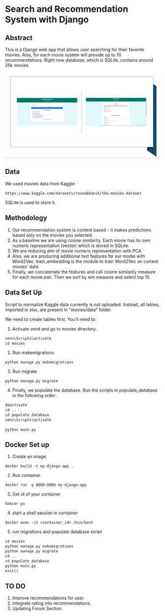 # Search and Recommendation System with Django

## Abstract
This is a Django web app that allows user searching for their favorite movies.
Also, for each movie system will provide up to 10 recommendations. 
Right now database, which is SQLite, contains around 25k movies. 

<img width="1300" alt="teaser" src="./figure/sample.PNG">

## Data

We used movies data from Kaggle:

```
https://www.kaggle.com/datasets/rounakbanik/the-movies-dataset
```

SQLite is used to store it. 

## Methodology

1. Our recommendation system is content based - it makes predictions based only on the movies you selected.
2. As a baseline we are using cosine similarity. Each movie has its own numeric representation (vector) which is stored in SQLite.
3. We are reducing dim of movie numeric representation with PCA. 
4. Also, we are producing additional text features for our model with Word2Vec. train_embedding is the module to train Word2Vec on current movies' data.
5. Finally, we concatenate the features and call cosine similarity measure for each movie pair. Then we sort by sim measure and select top 10.

## Data Set Up

Script to normalize Kaggle data currently is not uploaded.
Instead, all tables, imported in xlsx, are present in "movies/data" folder.

We need to create tables first. You'll need to:

1) Activate vend and go to movies directory.

```
venv\Scripts\activate
cd movies
```

2) Run makemigrations

```
python manage.py makemigrations
```

3) Run migrate

```
python manage.py migrate
```

4) Finally, we populate the database. Run the scripts in populate_database in the following order:

```
deactivate
cd ..
cd populate_database
venv\Scripts\activate

python main.py
```


## Docker Set up

1) Create an image:

```
docker build -t my-django-app .
```

2) Run container 

```
docker run -p 8000:8000 my-django-app
```

3) Get id of your container 

```
dokcer ps 
```

4) start a shell session in container

```
docker exec -it <container_id> /bin/bash
```

5) run migrations and populate database script

```
cd movies
python manage.py makemigrations
python manage.py migrate
cd ..
cd populate_database
python main.py
exit()
```


## TO DO
1. Improve recommendations for user.
2. Integrate rating into recommendations. 
3. Updating Forum Section.









